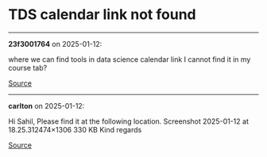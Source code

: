 # TDS calendar link not found


---

**23f3001764** on 2025-01-12:

where we can find tools in data science calendar link I cannot find it in my course tab?

[Source](https://discourse.onlinedegree.iitm.ac.in/t/tds-calendar-link-not-found/162425/1)

---

**carlton** on 2025-01-12:

Hi Sahil,
Please find it at the following location.
Screenshot 2025-01-12 at 18.25.312474×1306 330 KB
Kind regards

[Source](https://discourse.onlinedegree.iitm.ac.in/t/tds-calendar-link-not-found/162425/3)